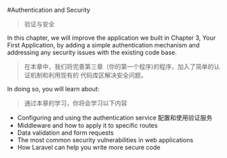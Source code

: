 #Authentication and Security
>验证与安全

In this chapter, we will improve the application we built in Chapter 3, Your First
Application, by adding a simple authentication mechanism and addressing any
security issues with the existing code base. 
>在本章中，我们将完善第三章（你的第一个程序)的程序，加入了简单的认证机制和利用现有的
代码库区解决安全问题。


In doing so, you will learn about:
> 通过本章的学习，你将会学习以下内容

* Configuring and using the authentication service 配置和使用验证服务
* Middleware and how to apply it to specific routes
* Data validation and form requests
* The most common security vulnerabilities in web applications
* How Laravel can help you write more secure code
